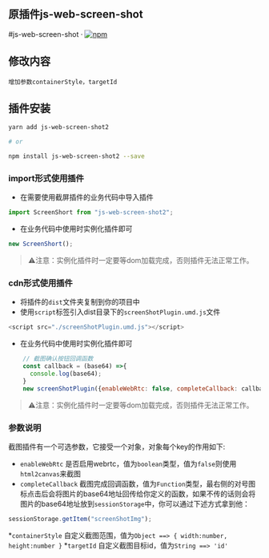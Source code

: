 ## 原插件js-web-screen-shot
#js-web-screen-shot · [![npm](https://img.shields.io/badge/npm-v1.1.2-2081C1)](https://www.npmjs.com/package/js-web-screen-shot) 

## 修改内容
```
增加参数containerStyle，targetId
```
## 插件安装
```bash
yarn add js-web-screen-shot2

# or

npm install js-web-screen-shot2 --save
```

### import形式使用插件
* 在需要使用截屏插件的业务代码中导入插件
```javascript
import ScreenShort from "js-web-screen-shot2";
```
* 在业务代码中使用时实例化插件即可
```javascript
new ScreenShort();
```
> ⚠️注意：实例化插件时一定要等dom加载完成，否则插件无法正常工作。
### cdn形式使用插件
* 将插件的`dist`文件夹复制到你的项目中
* 使用`script`标签引入dist目录下的`screenShotPlugin.umd.js`文件
```javascript
<script src="./screenShotPlugin.umd.js"></script>
```
* 在业务代码中使用时实例化插件即可
```javascript
    // 截图确认按钮回调函数
    const callback = (base64) =>{
      console.log(base64);
    }
    new screenShotPlugin({enableWebRtc: false, completeCallback: callback, containerStyle: containerStyle, targetId: id});
```
> ⚠️注意：实例化插件时一定要等dom加载完成，否则插件无法正常工作。

### 参数说明
截图插件有一个可选参数，它接受一个对象，对象每个key的作用如下:
* `enableWebRtc` 是否启用webrtc，值为`boolean`类型，值为`false`则使用`html2canvas`来截图
* `completeCallback` 截图完成回调函数，值为`Function`类型，最右侧的对号图标点击后会将图片的base64地址回传给你定义的函数，如果不传的话则会将图片的base64地址放到`sessionStorage`中，你可以通过下述方式拿到他：
```javascript
sessionStorage.getItem("screenShotImg");
```
*`containerStyle` 自定义截图范围，值为`Object ==> { width:number, height:number }`
*`targetId` 自定义截图目标id，值为`String ==> 'id'`

